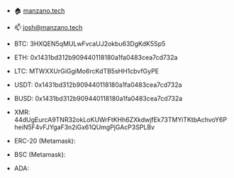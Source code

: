 - 🏠 [manzano.tech](https://www.manzano.tech)
- 📫 josh@manzano.tech

- BTC: 3HXQEN5qMULwFvcaUJ2okbu63DgKdK5Sp5
- ETH: 0x1431bd312b909440118180a1fa0483cea7cd732a
- LTC: MTWXXUrGiGgiMo6rcKdTB5sHH1cbvfGyPE
- USDT: 0x1431bd312b909440118180a1fa0483cea7cd732a
- BUSD: 0x1431bd312b909440118180a1fa0483cea7cd732a
- XMR: 44dUgEurcA9TNR32okLoKUWrFtKHh6ZXkdwjfEk73TMYiTKtbAchvoY6PheiN5F4vFJYgaF3n2iGx61QUmgPjGAcP3SPLBv

- ERC-20 (Metamask): 
- BSC (Metamask):
- ADA: 

<!--
**joshmanzano/joshmanzano** is a ✨ _special_ ✨ repository because its `README.md` (this file) appears on your GitHub profile.

Here are some ideas to get you started:

- 🔭 I’m currently working on ...
- 🌱 I’m currently learning ...
- 👯 I’m looking to collaborate on ...
- 🤔 I’m looking for help with ...
- 💬 Ask me about ...
- 📫 How to reach me: ...
- 😄 Pronouns: ...
- ⚡ Fun fact: ...
-->
